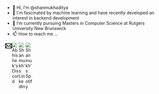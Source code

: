 - 👋 Hi, I’m @shanmukhaditya
- 👀 I'm fascinated by machine learning and have recently developed an interest in backend development
- 🌱 I’m currently pursuing Masters in Computer Science at Rutgers University New Brunswick
- 📫 How to reach me ...

<a href="mailto:shanmukh.yenikapati@rutgers.edu">
  <img align="left" alt="Shanmukh's Email" width="22px" src="https://raw.githubusercontent.com/shanmukhaditya/shanmukhaditya/main/icons/iconmonstr-email-2.svg" />
</a>
<a href="https://discord.gg/XTW52Kt">
  <img align="left" alt="Abhishek's Discord" width="22px" src="https://raw.githubusercontent.com/peterthehan/peterthehan/master/assets/discord.svg" />
</a>
<a href="https://www.linkedin.com/in/shanmukh-y/">
  <img align="left" alt="Shanmukh's LinkedIn" width="22px" src="https://raw.githubusercontent.com/peterthehan/peterthehan/master/assets/linkedin.svg" />
</a>
<a href="https://open.spotify.com/user/31kh74sohh7hekbvggeco2uukfu4?si=d6f42921ab08405e">
  <img align="left" alt="Shanmukh's Spotify" width="22px" src="https://raw.githubusercontent.com/peterthehan/peterthehan/master/assets/spotify.svg" />
</a>

<!---
shanmukhaditya/shanmukhaditya is a ✨ special ✨ repository because its `README.md` (this file) appears on your GitHub profile.
You can click the Preview link to take a look at your changes.
--->
